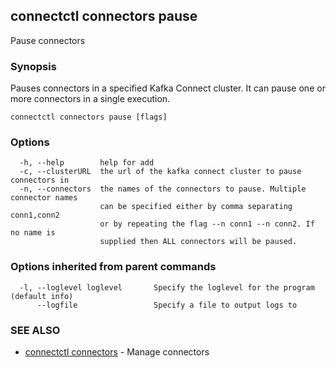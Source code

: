 ## connectctl connectors pause

Pause connectors

### Synopsis


Pauses connectors in a specified Kafka Connect cluster.
It can pause one or more connectors in a single execution.


```
connectctl connectors pause [flags]
```

### Options

```
  -h, --help        help for add
  -c, --clusterURL  the url of the kafka connect cluster to pause connectors in
  -n, --connectors  the names of the connectors to pause. Multiple connector names 
                    can be specified either by comma separating conn1,conn2
                    or by repeating the flag --n conn1 --n conn2. If no name is
                    supplied then ALL connectors will be paused.
```
### Options inherited from parent commands

```
  -l, --loglevel loglevel       Specify the loglevel for the program (default info)
      --logfile                 Specify a file to output logs to
```

### SEE ALSO

* [connectctl connectors](connectctl_connectors.md)	 - Manage connectors